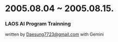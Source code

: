 # 2005.08.04 ~ 2005.08.15.
### LAOS AI Program Trainning
written by Daesung7723@gmail.com with Gemini
